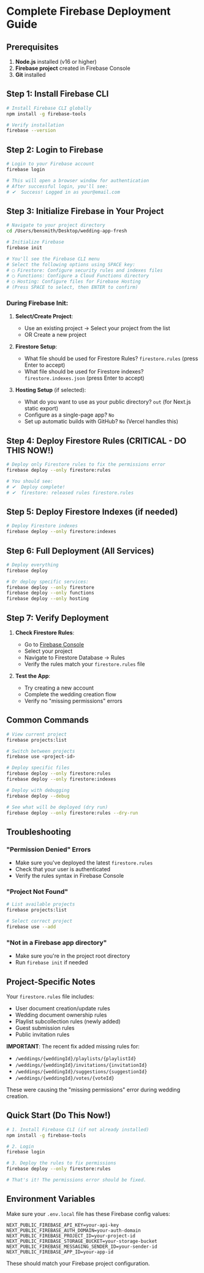 # Complete Firebase Deployment Guide

## Prerequisites

1. **Node.js** installed (v16 or higher)
2. **Firebase project** created in Firebase Console
3. **Git** installed

## Step 1: Install Firebase CLI

```bash
# Install Firebase CLI globally
npm install -g firebase-tools

# Verify installation
firebase --version
```

## Step 2: Login to Firebase

```bash
# Login to your Firebase account
firebase login

# This will open a browser window for authentication
# After successful login, you'll see:
# ✔  Success! Logged in as your@email.com
```

## Step 3: Initialize Firebase in Your Project

```bash
# Navigate to your project directory
cd /Users/bensmith/Desktop/wedding-app-fresh

# Initialize Firebase
firebase init

# You'll see the Firebase CLI menu
# Select the following options using SPACE key:
# ◯ Firestore: Configure security rules and indexes files
# ◯ Functions: Configure a Cloud Functions directory
# ◯ Hosting: Configure files for Firebase Hosting
# (Press SPACE to select, then ENTER to confirm)
```

### During Firebase Init:

1. **Select/Create Project**:
   - Use an existing project → Select your project from the list
   - OR Create a new project

2. **Firestore Setup**:
   - What file should be used for Firestore Rules? `firestore.rules` (press Enter to accept)
   - What file should be used for Firestore indexes? `firestore.indexes.json` (press Enter to accept)

3. **Hosting Setup** (if selected):
   - What do you want to use as your public directory? `out` (for Next.js static export)
   - Configure as a single-page app? `No`
   - Set up automatic builds with GitHub? `No` (Vercel handles this)

## Step 4: Deploy Firestore Rules (CRITICAL - DO THIS NOW!)

```bash
# Deploy only Firestore rules to fix the permissions error
firebase deploy --only firestore:rules

# You should see:
# ✔  Deploy complete!
# ✔  firestore: released rules firestore.rules
```

## Step 5: Deploy Firestore Indexes (if needed)

```bash
# Deploy Firestore indexes
firebase deploy --only firestore:indexes
```

## Step 6: Full Deployment (All Services)

```bash
# Deploy everything
firebase deploy

# Or deploy specific services:
firebase deploy --only firestore
firebase deploy --only functions
firebase deploy --only hosting
```

## Step 7: Verify Deployment

1. **Check Firestore Rules**:
   - Go to [Firebase Console](https://console.firebase.google.com)
   - Select your project
   - Navigate to Firestore Database → Rules
   - Verify the rules match your `firestore.rules` file

2. **Test the App**:
   - Try creating a new account
   - Complete the wedding creation flow
   - Verify no "missing permissions" errors

## Common Commands

```bash
# View current project
firebase projects:list

# Switch between projects
firebase use <project-id>

# Deploy specific files
firebase deploy --only firestore:rules
firebase deploy --only firestore:indexes

# Deploy with debugging
firebase deploy --debug

# See what will be deployed (dry run)
firebase deploy --only firestore:rules --dry-run
```

## Troubleshooting

### "Permission Denied" Errors
- Make sure you've deployed the latest `firestore.rules`
- Check that your user is authenticated
- Verify the rules syntax in Firebase Console

### "Project Not Found"
```bash
# List available projects
firebase projects:list

# Select correct project
firebase use --add
```

### "Not in a Firebase app directory"
- Make sure you're in the project root directory
- Run `firebase init` if needed

## Project-Specific Notes

Your `firestore.rules` file includes:
- User document creation/update rules
- Wedding document ownership rules
- Playlist subcollection rules (newly added)
- Guest submission rules
- Public invitation rules

**IMPORTANT**: The recent fix added missing rules for:
- `/weddings/{weddingId}/playlists/{playlistId}`
- `/weddings/{weddingId}/invitations/{invitationId}`
- `/weddings/{weddingId}/suggestions/{suggestionId}`
- `/weddings/{weddingId}/votes/{voteId}`

These were causing the "missing permissions" error during wedding creation.

## Quick Start (Do This Now!)

```bash
# 1. Install Firebase CLI (if not already installed)
npm install -g firebase-tools

# 2. Login
firebase login

# 3. Deploy the rules to fix permissions
firebase deploy --only firestore:rules

# That's it! The permissions error should be fixed.
```

## Environment Variables

Make sure your `.env.local` file has these Firebase config values:
```
NEXT_PUBLIC_FIREBASE_API_KEY=your-api-key
NEXT_PUBLIC_FIREBASE_AUTH_DOMAIN=your-auth-domain
NEXT_PUBLIC_FIREBASE_PROJECT_ID=your-project-id
NEXT_PUBLIC_FIREBASE_STORAGE_BUCKET=your-storage-bucket
NEXT_PUBLIC_FIREBASE_MESSAGING_SENDER_ID=your-sender-id
NEXT_PUBLIC_FIREBASE_APP_ID=your-app-id
```

These should match your Firebase project configuration.